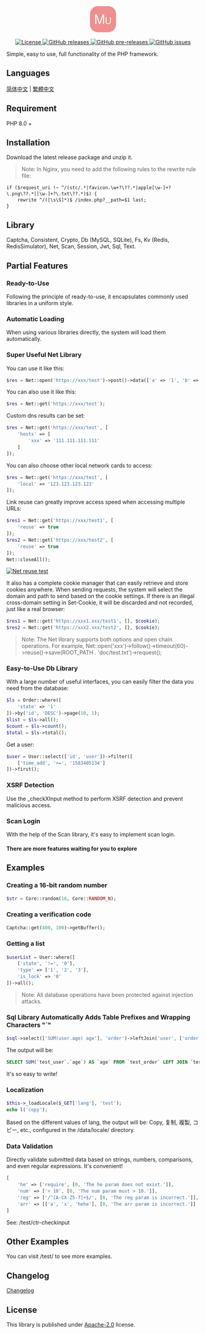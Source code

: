 <p align="center"><img src="./doc/icon.svg" width="68" height="68" alt="Mutton"></p>
<p align="center">
    <a href="https://github.com/maiyun/mutton/blob/master/LICENSE">
        <img alt="License" src="https://img.shields.io/github/license/maiyun/mutton?color=blue" />
    </a>
    <a href="https://github.com/maiyun/mutton/releases">
        <img alt="GitHub releases" src="https://img.shields.io/github/v/release/maiyun/mutton?color=brightgreen&logo=github" />
        <img alt="GitHub pre-releases" src="https://img.shields.io/github/v/release/maiyun/mutton?color=yellow&logo=github&include_prereleases" />
    </a>
    <a href="https://github.com/maiyun/mutton/issues">
        <img alt="GitHub issues" src="https://img.shields.io/github/issues/maiyun/mutton?color=blue&logo=github" />
    </a>
</p>

Simple, easy to use, full functionality of the PHP framework.

## Languages

[简体中文](doc/README.sc.md) | [繁體中文](doc/README.tc.md)

## Requirement

PHP 8.0 +

## Installation

Download the latest release package and unzip it.

> Note: In Nginx, you need to add the following rules to the rewrite rule file:

```
if ($request_uri !~ ^/(stc/.*|favicon.\w+?\??.*|apple[\w-]+?\.png\??.*|[\w-]+?\.txt\??.*)$) {
    rewrite ^/([\s\S]*)$ /index.php?__path=$1 last;
}
```

## Library

Captcha, Consistent, Crypto, Db (MySQL, SQLite), Fs, Kv (Redis, RedisSimulator), Net, Scan, Session, Jwt, Sql, Text.

## Partial Features

### Ready-to-Use

Following the principle of ready-to-use, it encapsulates commonly used libraries in a uniform style.

### Automatic Loading

When using various libraries directly, the system will load them automatically.

### Super Useful Net Library

You can use it like this:

```php
$res = Net::open('https://xxx/test')->post()->data(['a' => '1', 'b' => '2'])->request();
```

You can also use it like this:

```php
$res = Net::get('https://xxx/test');
```

Custom dns results can be set:

```php
$res = Net::get('https://xxx/test', [
    'hosts' => [
        'xxx' => '111.111.111.111'
    ]
]);
```

You can also choose other local network cards to access:

```php
$res = Net::get('https://xxx/test', [
    'local' => '123.123.123.123'
]);
```

Link reuse can greatly improve access speed when accessing multiple URLs:

```php
$res1 = Net::get('https://xxx/test1', [
    'reuse' => true
]);
$res2 = Net::get('https://xxx/test2', [
    'reuse' => true
]);
Net::closeAll();
```

[![Net reuse test](doc/test-net-reuse.png)](doc/test-net-reuse.png)

It also has a complete cookie manager that can easily retrieve and store cookies anywhere. When sending requests, the system will select the domain and path to send based on the cookie settings. If there is an illegal cross-domain setting in Set-Cookie, it will be discarded and not recorded, just like a real browser:

```php
$res1 = Net::get('https://xxx1.xxx/test1', [], $cookie);
$res2 = Net::get('https://xxx2.xxx/test2', [], $cookie);
```

> Note: The Net library supports both options and open chain operations. For example, Net::open('xxx')->follow()->timeout(60)->reuse()->save(ROOT_PATH . 'doc/test.txt')->request();

### Easy-to-Use Db Library

With a large number of useful interfaces, you can easily filter the data you need from the database:

```php
$ls = Order::where([
    'state' => '1'
])->by('id', 'DESC')->page(10, 1);
$list = $ls->all();
$count = $ls->count();
$total = $ls->total();
```

Get a user:

```php
$user = User::select(['id', 'user'])->filter([
    ['time_add', '>=', '1583405134']
])->first();
```

### XSRF Detection

Use the _checkXInput method to perform XSRF detection and prevent malicious access.

### Scan Login

With the help of the Scan library, it's easy to implement scan login.

#### There are more features waiting for you to explore

## Examples

### Creating a 16-bit random number

```php
$str = Core::random(16, Core::RANDOM_N);
```

### Creating a verification code

```php
Captcha::get(400, 100)->getBuffer();
```

### Getting a list

```php
$userList = User::where([
    ['state', '!=', '0'],
    'type' => ['1', '2', '3'],
    'is_lock' => '0'
])->all();
```

> Note: All database operations have been protected against injection attacks.

### Sql Library Automatically Adds Table Prefixes and Wrapping Characters "`"

```php
$sql->select(['SUM(user.age) age'], 'order')->leftJoin('user', ['order.user_id' => '#user.id'])
```

The output will be:

```sql
SELECT SUM(`test_user`.`age`) AS `age` FROM `test_order` LEFT JOIN `test_user` ON `test_order`.`user_id` = `test_user`.`id`
```

It's so easy to write!

### Localization

```php
$this->_loadLocale($_GET['lang'], 'test');
echo l('copy');
```

Based on the different values of lang, the output will be: Copy, 复制, 複製, コピー, etc., configured in the /data/locale/ directory.

### Data Validation

Directly validate submitted data based on strings, numbers, comparisons, and even regular expressions. It's convenient!

```php
[
    'he' => ['require', [0, 'The he param does not exist.']],
    'num' => ['> 10', [0, 'The num param must > 10.']],
    'reg' => ['/^[A-CX-Z5-7]+$/', [0, 'The reg param is incorrect.']],
    'arr' => [['a', 'x', 'hehe'], [0, 'The arr param is incorrect.']]
]
```

See: /test/ctr-checkinput

## Other Examples

You can visit /test/ to see more examples.

## Changelog

[Changelog](doc/CHANGELOG.md)

## License

This library is published under [Apache-2.0](./LICENSE) license.